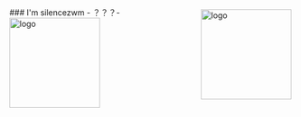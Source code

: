 <img src="https://github-readme-stats.vercel.app/api?username=silencezwm&show_icons=true" alt="logo" height="160" align="right" style="margin: 5px; margin-bottom: 20px;" />
### I'm silencezwm -  ？？？-  <img src="https://github-profile-trophy.vercel.app/?username=silencezwm&theme=flat&column=7" alt="logo" height="160" align="center" style="margin: auto; margin-bottom: 20px;" />

<!--
**silencezwm/silencezwm** is a ✨ _special_ ✨ repository because its `README.md` (this file) appears on your GitHub profile.

Here are some ideas to get you started:

- 🔭 I’m currently working on ...
- 🌱 I’m currently learning ...
- 👯 I’m looking to collaborate on ...
- 🤔 I’m looking for help with ...
- 💬 Ask me about ...
- 📫 How to reach me: ...
- 😄 Pronouns: ...
- ⚡ Fun fact: ...
-->
